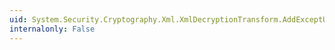 ```yaml
---
uid: System.Security.Cryptography.Xml.XmlDecryptionTransform.AddExceptUri(System.String)
internalonly: False
---
```

